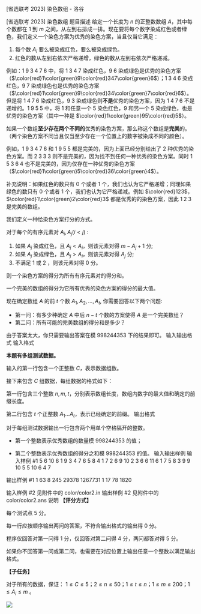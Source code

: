 



[省选联考 2023] 染色数组 - 洛谷














[省选联考 2023] 染色数组
题目描述
给定一个长度为 $n$ 的正整数数组 $A$，其中每个数都在 $1$ 到 $m$ 之间，从左到右排成一排。现在要将每个数字染成红色或者绿色，我们定义一个染色方案为优秀的染色方案，当且仅当它满足：

1. 每个数 $A_{i}$ 要么被染成红色，要么被染成绿色。
2. 红色的数从左到右依次严格递增，绿色的数从左到右依次严格递减。

例如：$1\;9\;3\;4\;7\;6$ 中，将 $1\;3\;4\;7$ 染成红色，$9\;6$ 染成绿色是优秀的染色方案（$\color{red}1\color{green}9\color{red}347\color{green}6$）；$1\;3\;4\;6$ 染成红色，$9\;7$ 染成绿色也是优秀的染色方案（$\color{red}1\color{green}9\color{red}34\color{green}7\color{red}6$）。但是将 $1\;4\;7\;6$ 染成红色，$9\;3$ 染成绿色则**不是**优秀的染色方案，因为 $1\;4\;7\;6$ 不是递增的。$1\;9\;5\;5$ 中，将 $1$ 和任意一个 $5$ 染色红色，$9$ 和另一个 $5$ 染成绿色，也是优秀的染色方案（其中一种是 $\color{red}1\color{green}95\color{red}5$）。

如果一个数组**至少存在两个不同的**优秀的染色方案，那么称这个数组是**完美**的。（两个染色方案不同当且仅当至少存在一个位置上的数字被染成不同的颜色）。

例如，$1\;9\;3\;4\;7\;6$ 和 $1\;9\;5\;5$ 都是完美的，因为上面已经分别给出了 $2$ 种优秀的染色方案。而 $2\;3\;3\;3$ 则不是完美的，因为找不到任何一种优秀的染色方案。同时 $1\;5\;3\;6\;4$ 也不是完美的，因为仅存在一种优秀的染色方案（$\color{red}1\color{green}5\color{red}36\color{green}4$）。

补充说明：如果红色的数只有 $0$ 个或者 $1$ 个，我们也认为它严格递增；同理如果绿色的数只有 $0$ 个或者 $1$ 个，我们也认为它严格递减。例如 $\color{red}123$，$\color{red}1\color{green}2\color{red}3$ 都是优秀的的染色方案，因此 $1\;2\;3$ 是完美的数组。

我们定义一种给染色方案打分的方式。

对于每个的有序元素对 $A_{i}, A_{j}(i<j)$ :

1. 如果 $A_{j}$ 染成红色，且 $A_{j}<A_{i}$，则该元素对得 $m-A_{j}+1$ 分;
2. 如果 $A_{j}$ 染成绿色，且 $A_{j}>A_{i}$，则该元素对得 $A_{j}$ 分;
3. 不满足 1 或 2 ，则该元素对得 $0$ 分。

则一个染色方案的得分为所有有序元素对的得分和。

一个完美的数组的得分为它所有优秀的染色方案的得分的最大值。

现在确定数组 $A$ 的前 $t$ 个数 $A_{1}, A_{2}, \ldots, A_{t}$, 你需要回答以下两个问题:

- 第一问：有多少种确定 $A$ 中后 $n-t$ 个数的方案使得 $A$ 是一个完美数组？
- 第二问：所有可能的完美数组的得分和是多少？

由于答案太大，你只需要输出答案在模 $998244353$ 下的结果即可。
输入输出格式
输入格式

**本题有多组测试数据。**

输入的第一行包含一个正整数 $C$，表示数据组数。

接下来包含 $C$ 组数据，每组数据的格式如下：

第一行包含三个整数 $n, m, t$，分别表示数组长度，数组内数字的最大值和确定的前缀长度。

第二行包含 $t$ 个正整数 $A_{1} \ldots A_{t}$，表示已经确定的前缀。
输出格式

对于每组测试数据输出一行包含两个用单个空格隔开的整数。

- 第一个整数表示优秀数组的数量模 $998244353$ 的值；

- 第二个整数表示优秀数组的得分之和模 $998244353$ 的值。
输入输出样例
输入样例 #1
5
6 10 6
1 9 3 4 7 6
5 8 4
1 7 2 6
9 10 2
3 6
6 11 6
1 7 5 8 3 9
9 10 5
5 10 6 4 7

输出样例 #1
1 63
8 245
29378 1267731
1 17
78 1820

输入样例 #2
见附件中的 color/color2.in
输出样例 #2
见附件中的 color/color2.ans
说明
**【评分方式】**

每个测试点 $5$ 分。

每一行应按顺序输出两问的答案，不符合输出格式的输出得 $0$ 分。

程序仅回答对第一问得 $1$ 分，仅回答对第二问得 $4$ 分，两问都答对得 $5$ 分。

如果你不回答第一问或第二问，也需要在对应位置上输出任意一个整数以满足输出格式。

**【子任务】**

对于所有的数据，保证： $1 \leq C \leq 5$；$2 \leq n \leq 50$；$1 \leq t \leq n$；$1 \leq m \leq 200$；$1 \leq A_{i} \leq m$ 。

![](https://cdn.luogu.com.cn/upload/image_hosting/swc3o5bm.png)






